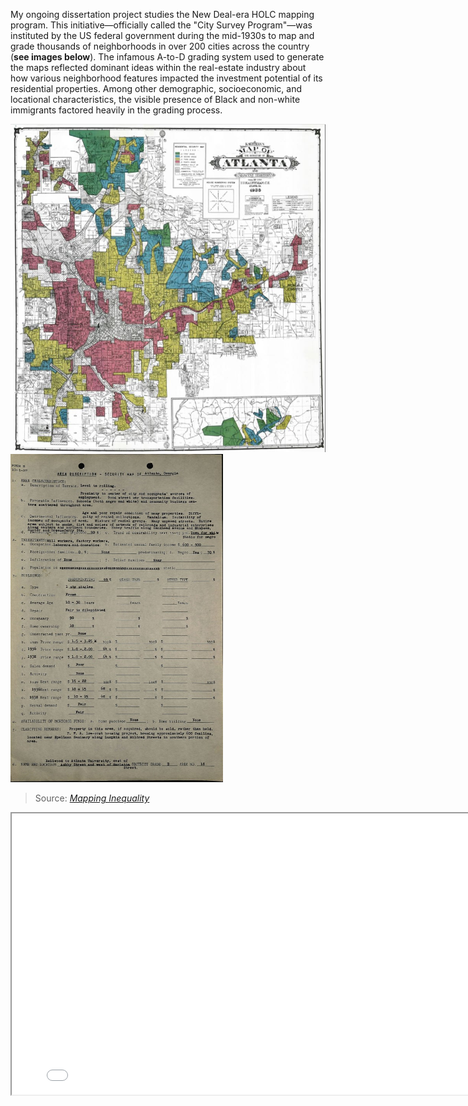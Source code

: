 
My ongoing dissertation project studies the New Deal-era HOLC mapping program. This initiative&mdash;officially called the "City Survey Program"&mdash;was instituted by the US federal government during the mid-1930s to map and grade thousands of neighborhoods in over 200 cities across the country (**see images below**). The infamous A-to-D grading system used to generate the maps reflected dominant ideas within the real-estate industry about how various neighborhood features impacted the investment potential of its residential properties. Among other demographic, socioeconomic, and locational characteristics, the visible presence of Black and non-white immigrants factored heavily in the grading process.

<img src="ATLHOLC.jpg" width="515" height="525" title="Atlanta HOLC Map"> <img src="ATLADS.jpg" width="340" height="525" title="Sample 'Area Description' Sheet">
> Source: [*Mapping Inequality*](https://dsl.richmond.edu/panorama/redlining/#loc=4/40.886/-105.499&text=downloads)



<iframe
    width="800"
    height="450"
    src=holc_map.html >
</iframe>
